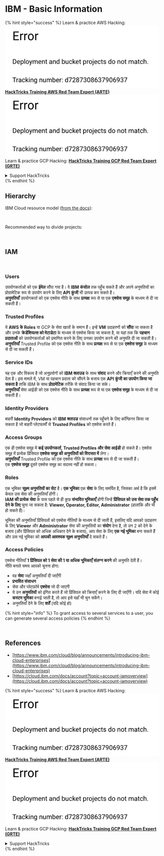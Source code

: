 # IBM - Basic Information

{% hint style="success" %}
Learn & practice AWS Hacking:<img src="../../.gitbook/assets/image (1) (1).png" alt="" data-size="line">[**HackTricks Training AWS Red Team Expert (ARTE)**](https://training.hacktricks.xyz/courses/arte)<img src="../../.gitbook/assets/image (1) (1).png" alt="" data-size="line">\
Learn & practice GCP Hacking: <img src="../../.gitbook/assets/image (2).png" alt="" data-size="line">[**HackTricks Training GCP Red Team Expert (GRTE)**<img src="../../.gitbook/assets/image (2).png" alt="" data-size="line">](https://training.hacktricks.xyz/courses/grte)

<details>

<summary>Support HackTricks</summary>

* Check the [**subscription plans**](https://github.com/sponsors/carlospolop)!
* **Join the** 💬 [**Discord group**](https://discord.gg/hRep4RUj7f) or the [**telegram group**](https://t.me/peass) or **follow** us on **Twitter** 🐦 [**@hacktricks\_live**](https://twitter.com/hacktricks\_live)**.**
* **Share hacking tricks by submitting PRs to the** [**HackTricks**](https://github.com/carlospolop/hacktricks) and [**HackTricks Cloud**](https://github.com/carlospolop/hacktricks-cloud) github repos.

</details>
{% endhint %}

## Hierarchy

IBM Cloud resource model ([from the docs](https://www.ibm.com/blog/announcement/introducing-ibm-cloud-enterprises/)):

<figure><img src="../../.gitbook/assets/image (225).png" alt=""><figcaption></figcaption></figure>

Recommended way to divide projects:

<figure><img src="../../.gitbook/assets/image (239).png" alt=""><figcaption></figcaption></figure>

## IAM

<figure><img src="../../.gitbook/assets/image (266).png" alt=""><figcaption></figcaption></figure>

### Users

उपयोगकर्ताओं को एक **ईमेल** सौंपा गया है। वे **IBM कंसोल** तक पहुँच सकते हैं और अपने अनुमतियों का प्रोग्रामेटिक रूप से उपयोग करने के लिए **API कुंजी** भी उत्पन्न कर सकते हैं।\
**अनुमतियाँ** उपयोगकर्ता को एक एक्सेस नीति के साथ **प्रत्यक्ष** रूप से या एक **एक्सेस समूह** के माध्यम से दी जा सकती हैं।

### Trusted Profiles

ये **AWS के Roles** या GCP के सेवा खातों के समान हैं। इन्हें **VM** उदाहरणों को **सौंपा** जा सकता है और उनके **क्रेडेंशियल्स को मेटाडेटा** के माध्यम से एक्सेस किया जा सकता है, या यहां तक कि **पहचान प्रदाताओं** को उपयोगकर्ताओं को प्रमाणित करने के लिए उनका उपयोग करने की अनुमति दी जा सकती है।\
**अनुमतियाँ** Trusted Profile को एक एक्सेस नीति के साथ **प्रत्यक्ष** रूप से या एक **एक्सेस समूह** के माध्यम से दी जा सकती हैं।

### Service IDs

यह एक और विकल्प है जो अनुप्रयोगों को **IBM क्लाउड** के साथ **संवाद** करने और क्रियाएँ करने की अनुमति देता है। इस मामले में, VM या पहचान प्रदाता को सौंपने के बजाय एक **API कुंजी का उपयोग किया जा सकता है** ताकि IBM के साथ **प्रोग्रामेटिक** तरीके से संवाद किया जा सके।\
**अनुमतियाँ** सेवा आईडी को एक एक्सेस नीति के साथ **प्रत्यक्ष** रूप से या एक **एक्सेस समूह** के माध्यम से दी जा सकती हैं।

### Identity Providers

बाहरी **Identity Providers** को **IBM क्लाउड** संसाधनों तक पहुँचने के लिए कॉन्फ़िगर किया जा सकता है जो बाहरी प्लेटफार्मों से **Trusted Profiles** को एक्सेस करते हैं।

### Access Groups

एक ही एक्सेस समूह में **कई उपयोगकर्ता, Trusted Profiles और सेवा आईडी** हो सकते हैं। एक्सेस समूह में प्रत्येक प्रिंसिपल **एक्सेस समूह की अनुमतियों को विरासत में** लेगा।\
**अनुमतियाँ** Trusted Profile को एक एक्सेस नीति के साथ **प्रत्यक्ष** रूप से दी जा सकती हैं।\
एक **एक्सेस समूह** दूसरे एक्सेस समूह का सदस्य नहीं हो सकता।

### Roles

एक भूमिका **सूक्ष्म अनुमतियों का सेट** है। **एक भूमिका** एक **सेवा** के लिए समर्पित है, जिसका अर्थ है कि इसमें केवल उस सेवा की अनुमतियाँ होंगी।\
**IAM की प्रत्येक सेवा** के पास पहले से ही कुछ **संभावित भूमिकाएँ** होंगी जिन्हें **प्रिंसिपल को उस सेवा तक पहुँच देने के लिए** चुना जा सकता है: **Viewer, Operator, Editor, Administrator** (हालांकि और भी हो सकते हैं)।

भूमिका की अनुमतियाँ प्रिंसिपलों को एक्सेस नीतियों के माध्यम से दी जाती हैं, इसलिए यदि आपको उदाहरण के लिए **Viewer** और **Administrator** सेवा की अनुमतियों का **संयोग** देना है, तो उन 2 को देने के बजाय (और प्रिंसिपल को अधिक अधिकार देने के बजाय), आप सेवा के लिए **एक नई भूमिका** बना सकते हैं और उस नई भूमिका को **आपकी आवश्यक सूक्ष्म अनुमतियाँ** दे सकते हैं।

### Access Policies

एक्सेस नीतियाँ **1 प्रिंसिपल को 1 सेवा की 1 या अधिक भूमिकाएँ संलग्न करने** की अनुमति देती हैं।\
नीति बनाते समय आपको चुनना होगा:

* वह **सेवा** जहाँ अनुमतियाँ दी जाएँगी
* **प्रभावित संसाधन**
* सेवा और प्लेटफ़ॉर्म **एक्सेस** जो दी जाएगी
* ये उन **अनुमतियों** को इंगित करते हैं जो प्रिंसिपल को क्रियाएँ करने के लिए दी जाएँगी। यदि सेवा में कोई **कस्टम भूमिका** बनाई जाती है, तो आप इसे यहाँ भी चुन सकेंगे।
* अनुमतियाँ देने के लिए **शर्तें** (यदि कोई हो)

{% hint style="info" %}
To grant access to several services to a user, you can generate several access policies
{% endhint %}

<figure><img src="../../.gitbook/assets/image (248).png" alt=""><figcaption></figcaption></figure>

## References

* [https://www.ibm.com/cloud/blog/announcements/introducing-ibm-cloud-enterprises](https://www.ibm.com/cloud/blog/announcements/introducing-ibm-cloud-enterprises)
* [https://cloud.ibm.com/docs/account?topic=account-iamoverview](https://cloud.ibm.com/docs/account?topic=account-iamoverview)

{% hint style="success" %}
Learn & practice AWS Hacking:<img src="../../.gitbook/assets/image (1) (1).png" alt="" data-size="line">[**HackTricks Training AWS Red Team Expert (ARTE)**](https://training.hacktricks.xyz/courses/arte)<img src="../../.gitbook/assets/image (1) (1).png" alt="" data-size="line">\
Learn & practice GCP Hacking: <img src="../../.gitbook/assets/image (2).png" alt="" data-size="line">[**HackTricks Training GCP Red Team Expert (GRTE)**<img src="../../.gitbook/assets/image (2).png" alt="" data-size="line">](https://training.hacktricks.xyz/courses/grte)

<details>

<summary>Support HackTricks</summary>

* Check the [**subscription plans**](https://github.com/sponsors/carlospolop)!
* **Join the** 💬 [**Discord group**](https://discord.gg/hRep4RUj7f) or the [**telegram group**](https://t.me/peass) or **follow** us on **Twitter** 🐦 [**@hacktricks\_live**](https://twitter.com/hacktricks\_live)**.**
* **Share hacking tricks by submitting PRs to the** [**HackTricks**](https://github.com/carlospolop/hacktricks) and [**HackTricks Cloud**](https://github.com/carlospolop/hacktricks-cloud) github repos.

</details>
{% endhint %}
